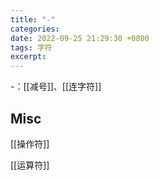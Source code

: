```yaml
---
title: "-"
categories: 
date: 2022-09-25 21:29:30 +0800
tags: 字符
excerpt: 
---
```



-：[[减号]]、[[连字符]]



## Misc

[[操作符]]

[[运算符]]




